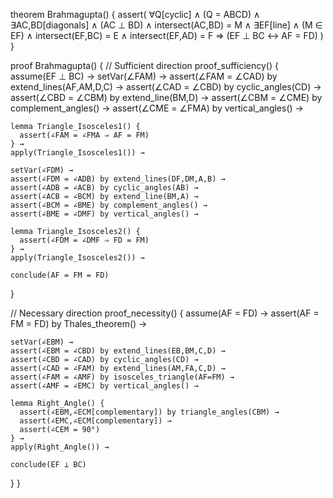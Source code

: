 theorem Brahmagupta() {
  assert(
    ∀Q[cyclic] ∧ (Q = ABCD) ∧ 
    ∃AC,BD[diagonals] ∧ (AC ⊥ BD) ∧
    intersect(AC,BD) = M ∧
    ∃EF[line] ∧ (M ∈ EF) ∧
    intersect(EF,BC) = E ∧
    intersect(EF,AD) = F ⇒
    (EF ⊥ BC ↔ AF = FD)
  )
}

proof Brahmagupta() {
  // Sufficient direction
  proof_sufficiency() {
    assume(EF ⊥ BC) →
    setVar(∠FAM) →
    assert(∠FAM = ∠CAD) by extend_lines(AF,AM,D,C) →
    assert(∠CAD = ∠CBD) by cyclic_angles(CD) →
    assert(∠CBD = ∠CBM) by extend_line(BM,D) →
    assert(∠CBM = ∠CME) by complement_angles() →
    assert(∠CME = ∠FMA) by vertical_angles() →
    
    lemma Triangle_Isosceles1() {
      assert(∠FAM = ∠FMA ⇒ AF = FM)
    } →
    apply(Triangle_Isosceles1()) →
    
    setVar(∠FDM) →
    assert(∠FDM = ∠ADB) by extend_lines(DF,DM,A,B) →
    assert(∠ADB = ∠ACB) by cyclic_angles(AB) →
    assert(∠ACB = ∠BCM) by extend_line(BM,A) →
    assert(∠BCM = ∠BME) by complement_angles() →
    assert(∠BME = ∠DMF) by vertical_angles() →
    
    lemma Triangle_Isosceles2() {
      assert(∠FDM = ∠DMF ⇒ FD = FM)
    } →
    apply(Triangle_Isosceles2()) →
    
    conclude(AF = FM = FD)
  }

  // Necessary direction
  proof_necessity() {
    assume(AF = FD) →
    assert(AF = FM = FD) by Thales_theorem() →
    
    setVar(∠EBM) →
    assert(∠EBM = ∠CBD) by extend_lines(EB,BM,C,D) →
    assert(∠CBD = ∠CAD) by cyclic_angles(CD) →
    assert(∠CAD = ∠FAM) by extend_lines(AM,FA,C,D) →
    assert(∠FAM = ∠AMF) by isosceles_triangle(AF=FM) →
    assert(∠AMF = ∠EMC) by vertical_angles() →
    
    lemma Right_Angle() {
      assert(∠EBM,∠ECM[complementary]) by triangle_angles(CBM) →
      assert(∠EMC,∠ECM[complementary]) →
      assert(∠CEM = 90°)
    } →
    apply(Right_Angle()) →
    
    conclude(EF ⊥ BC)
  }
}